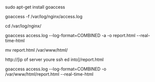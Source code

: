 sudo apt-get install goaccess

goaccess -f /var/log/nginx/access.log

cd /var/log/nginx/

goaccess access.log --log-format=COMBINED -a -o report.html --real-time-html

 mv report.html /var/www/html/
 
 http://[ip of server youre ssh ed into]/report.html
 
 goaccess access.log --log-format=COMBINED -o /var/www/html/report.html --real-time-html
 